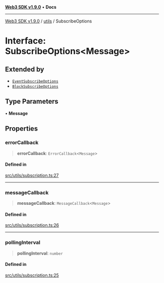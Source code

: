 [**Web3 SDK v1.9.0**](../../../README.md) • **Docs**

***

[Web3 SDK v1.9.0](../../../globals.md) / [utils](../README.md) / SubscribeOptions

# Interface: SubscribeOptions\<Message\>

## Extended by

- [`EventSubscribeOptions`](../../../interfaces/EventSubscribeOptions.md)
- [`BlockSubscribeOptions`](../../../interfaces/BlockSubscribeOptions.md)

## Type Parameters

• **Message**

## Properties

### errorCallback

> **errorCallback**: `ErrorCallback`\<`Message`\>

#### Defined in

[src/utils/subscription.ts:27](https://github.com/Mystic-Nayy/alephium-web3/blob/ee41f5e0e7d7fb0b155fe62f05b2ac03772895ca/packages/web3/src/utils/subscription.ts#L27)

***

### messageCallback

> **messageCallback**: `MessageCallback`\<`Message`\>

#### Defined in

[src/utils/subscription.ts:26](https://github.com/Mystic-Nayy/alephium-web3/blob/ee41f5e0e7d7fb0b155fe62f05b2ac03772895ca/packages/web3/src/utils/subscription.ts#L26)

***

### pollingInterval

> **pollingInterval**: `number`

#### Defined in

[src/utils/subscription.ts:25](https://github.com/Mystic-Nayy/alephium-web3/blob/ee41f5e0e7d7fb0b155fe62f05b2ac03772895ca/packages/web3/src/utils/subscription.ts#L25)
